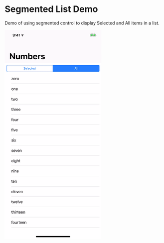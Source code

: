 # Segmented List Demo

Demo of using segmented control to display Selected and All items in a list.

![ScreenShot](/SegmentedListDemo.gif)
